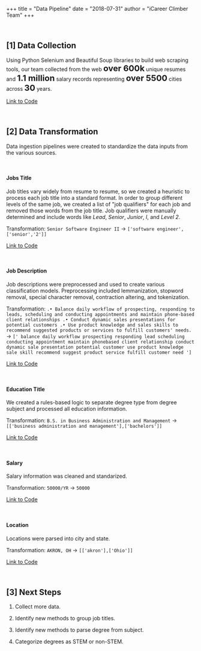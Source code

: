 +++
title = "Data Pipeline"
date = "2018-07-31"
author = "iCareer Climber Team"
+++

</br>

## [1] Data Collection

Using Python Selenium and Beautiful Soup libraries to build web scraping tools, our team collected from the web <span style="font-size:22px;">__over 600k__</span> unique resumes and <span style="font-size:22px;">__1.1 million__</span> salary records representing <span style="font-size:22px;">__over 5500__</span> cities across <span style="font-size:22px;">__30__</span> years.

[Link to Code](https://github.com/kbelsvik/career-skills-capstone/tree/master/scrape)

</br>

## [2] Data Transformation

Data ingestion pipelines were created to standardize the data inputs from the various sources.

</br>

#### Jobs Title

Job titles vary widely from resume to resume, so we created a heuristic to process each job title into a standard format. In order to group different levels of the same job, we created a list of "job qualifiers" for each job and removed those words from the job title. Job qualifiers were manually determined and include words like *Lead*, *Senior*, *Junior*, *I*, and *Level 2*.

Transformation: ```Senior Software Engineer II``` &rarr; ```['software engineer',['senior','2']]```

[Link to Code](https://github.com/kbelsvik/career-skills-capstone/blob/master/model_pipeline/01_process_job_titles_all_datasets.ipynb)

</br>

#### Job Description

Job descriptions were preprocessed and used to create various classification models. Preprocessing included lemmanization, stopword removal, special character removal, contraction altering, and tokenization. 

Transformation: ```.• Balance daily workflow of prospecting, responding to leads, scheduling and conducting appointments and maintain phone-based client relationships .• Conduct dynamic sales presentations for potential customers .• Use product knowledge and sales skills to recommend suggested products or services to fulfill customers' needs.``` &rarr; ```[' balance daily workflow prospecting responding lead scheduling conducting appointment maintain phonebased client relationship conduct dynamic sale presentation potential customer use product knowledge sale skill recommend suggest product service fulfill customer need ']```

[Link to Code](https://github.com/kbelsvik/career-skills-capstone/blob/master/model_pipeline/functions/word_preprocessing.py)

</br>

#### Education Title

We created a rules-based logic to separate degree type from degree subject and processed all education information.

Transformation: ```B.S. in Business Administration and Management``` &rarr; ```[['business administration and management'],['bachelors']]```

[Link to Code](https://github.com/kbelsvik/career-skills-capstone/blob/master/model_pipeline/04_process_edu_for_bar_chart.ipynb)

</br>

#### Salary

Salary information was cleaned and standarized.

Transformation: ```50000/YR``` &rarr; ```50000```

[Link to Code](https://github.com/kbelsvik/career-skills-capstone/blob/master/model_pipeline/02_process_other_fields_all_datasets.ipynb)

</br>

#### Location

Locations were parsed into city and state.

Transformation: ```AKRON, OH``` &rarr; ```[['akron'],['Ohio']]```

[Link to Code](https://github.com/kbelsvik/career-skills-capstone/blob/master/model_pipeline/02_process_other_fields_all_datasets.ipynb)

</br>

## [3] Next Steps

1. Collect more data.

2. Identify new methods to group job titles.

3. Identify new methods to parse degree from subject.

4. Categorize degrees as STEM or non-STEM.
